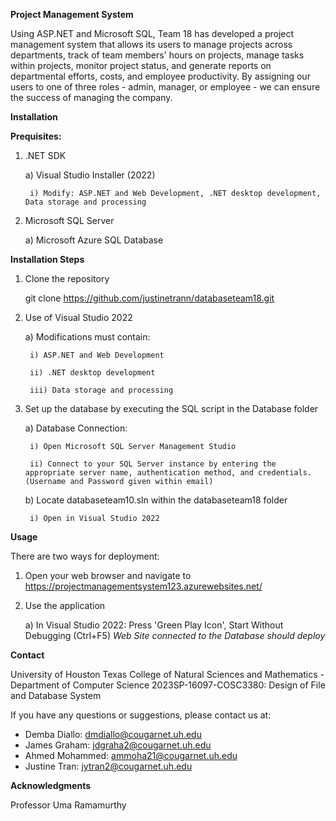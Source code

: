 **Project Management System**

Using ASP.NET and Microsoft SQL, Team 18 has developed a project management system that allows its users to manage projects across departments, track of team members' hours on projects, manage tasks within projects, monitor project status, and generate reports on departmental efforts, costs, and employee productivity. By assigning our users to one of three roles - admin, manager, or employee - we can ensure the success of managing the company.

**Installation**

**Prequisites:**

1) .NET SDK

	a) Visual Studio Installer (2022)
	
		i) Modify: ASP.NET and Web Development, .NET desktop development, Data storage and processing
2) Microsoft SQL Server

	a) Microsoft Azure SQL Database

**Installation Steps**

1. Clone the repository

	git clone https://github.com/justinetrann/databaseteam18.git
	
2. Use of Visual Studio 2022

	a) Modifications must contain:
	
		i) ASP.NET and Web Development
		
		ii) .NET desktop development
		
		iii) Data storage and processing 
		
3. Set up the database by executing the SQL script in the Database folder

	a) Database Connection:
	
		i) Open Microsoft SQL Server Management Studio
		
		ii) Connect to your SQL Server instance by entering the appropriate server name, authentication method, and credentials. (Username and Password given within email)
		
	b) Locate databaseteam10.sln within the databaseteam18 folder
	
		i) Open in Visual Studio 2022

**Usage**

There are two ways for deployment:

1. Open your web browser and navigate to https://projectmanagementsystem123.azurewebsites.net/

2. Use the application

	a) In Visual Studio 2022: Press 'Green Play Icon', Start Without Debugging (Ctrl+F5)
_Web Site connected to the Database should deploy_ 


**Contact**

University of Houston Texas College of Natural Sciences and Mathematics - Department of Computer Science
2023SP-16097-COSC3380: Design of File and Database System

If you have any questions or suggestions, please contact us at:
- Demba Diallo: dmdiallo@cougarnet.uh.edu
- James Graham: jdgraha2@cougarnet.uh.edu
- Ahmed Mohammed: ammoha21@cougarnet.uh.edu
- Justine Tran: jytran2@cougarnet.uh.edu

**Acknowledgments**

Professor Uma Ramamurthy
